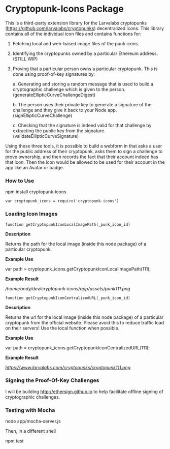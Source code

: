 

# Cryptopunk-Icons Package

This is a third-party extension library for the Larvalabs cryptopunks (https://github.com/larvalabs/cryptopunks) decentralized icons.  This library contains all of the individual icon files and contains functions for:

 1. Fetching local and web-based image files of the punk icons.

 2. Identifying the cryptopunks owned by a particular Ethereum address. (STILL WIP)

 3. Proving that a particular person owns a particular cryptopunk.  This is done using proof-of-key signatures by:

    a. Generating and storing a random message that is used to build a cryptographic challenge which is given to the person. (generateEllipticCurveChallengeDigest)

    b. The person uses their private key to generate a signature of the challenge and they give it back to your Node app. (signEllipticCurveChallenge)

    c. Checking that the signature is indeed valid for that challenge by extracting the public key from the signature.   (validateEllipticCurveSignature)


Using these three tools, it is possible to build a webform in that asks a user for the public address of their cryptopunk, asks them to sign a challenge to prove ownership, and then records the fact that their account indeed has that icon.  Then the icon would be allowed to be used for their account in the app like an Avatar or badge.  

### How to Use

npm install cryptopunk-icons

```
var cryptopunk_icons = require('cryptopunk-icons')
```

### Loading Icon Images
```
function getCryptopunkIconLocalImagePath(_punk_icon_id)
```
**Description**

Returns the path for the local image (inside this node package) of a particular cryptopunk.

**Example Use**

var path = cryptopunk_icons.getCryptopunkIconLocalImagePath(111);

**Example Result**

 */home/andy/dev/cryptopunk-icons/app/assets/punk111.png*



```
function getCryptopunkIconCentralizedURL(_punk_icon_id)
```

**Description**

Returns the url for the local image (inside this node package) of a particular cryptopunk from the official website.  Please avoid this to reduce traffic load on their servers!  Use the local function when possible.

**Example Use**

var path = cryptopunk_icons.getCryptopunkIconCentralizedURL(111);

**Example Result**

 *https://www.larvalabs.com/cryptopunks/cryptopunk111.png*




### Signing the Proof-Of-Key Challenges
I will be building http://ethersign.github.io to help facilitate offline signing of cryptographic challenges.  


### Testing with Mocha
node app/mocha-server.js

Then, in a different shell

npm test
